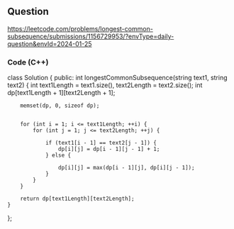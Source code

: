 ## Question 
https://leetcode.com/problems/longest-common-subsequence/submissions/1156729953/?envType=daily-question&envId=2024-01-25


### Code (C++)
class Solution {
public:
    int longestCommonSubsequence(string text1, string text2) {
        int text1Length = text1.size(), text2Length = text2.size();
int dp[text1Length + 1][text2Length + 1];

        memset(dp, 0, sizeof dp);
      
    
        for (int i = 1; i <= text1Length; ++i) {
            for (int j = 1; j <= text2Length; ++j) {

                if (text1[i - 1] == text2[j - 1]) {
                    dp[i][j] = dp[i - 1][j - 1] + 1;
                } else {
 
                    dp[i][j] = max(dp[i - 1][j], dp[i][j - 1]);
                }
            }
        }
    
        return dp[text1Length][text2Length];
    }
};
